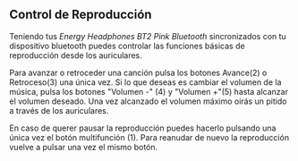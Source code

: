 ## Control de Reproducción

Teniendo tus *Energy Headphones BT2 Pink Bluetooth* sincronizados con tu dispositivo bluetooth puedes controlar las funciones básicas de reproducción desde los auriculares.

Para avanzar o retroceder una canción pulsa los botones Avance(2) o Retroceso(3) una única vez. Si lo que deseas es cambiar el volumen de la música, pulsa los botones "Volumen -" (4) y "Volumen +"(5) hasta alcanzar el volumen deseado. Una vez alcanzado el volumen máximo oirás un pitido a través de los auriculares.

En caso de querer pausar la reproducción puedes hacerlo pulsando una única vez el botón multifunción (1). Para reanudar de nuevo la reproducción vuelve a pulsar una vez el mismo botón.
